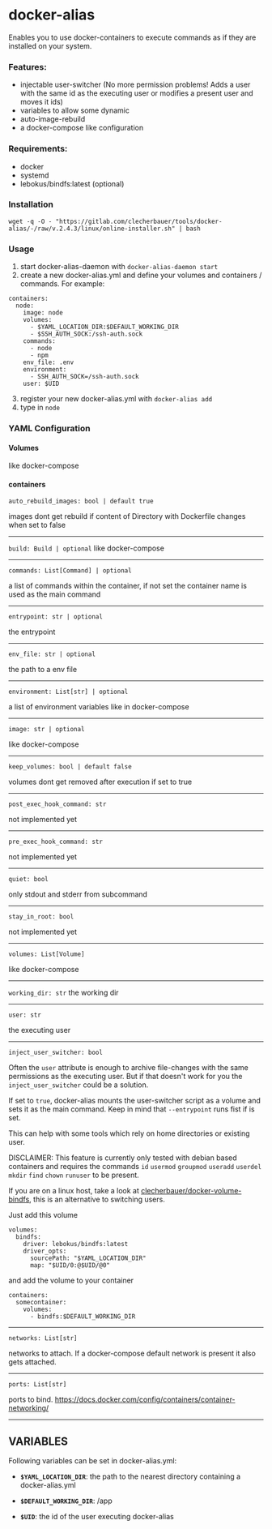 # docker-alias
Enables you to use docker-containers to execute commands as if they are installed on your system.

### Features:
- injectable user-switcher (No more permission problems! Adds a user with the same id as the executing user or modifies a present user and moves it ids)
- variables to allow some dynamic
- auto-image-rebuild
- a docker-compose like configuration

### Requirements:
- docker
- systemd
- lebokus/bindfs:latest (optional)

### Installation
`wget -q -O - "https://gitlab.com/clecherbauer/tools/docker-alias/-/raw/v.2.4.3/linux/online-installer.sh" | bash`

### Usage
1. start docker-alias-daemon with `docker-alias-daemon start`
2. create a new docker-alias.yml and define your volumes and containers / commands.
For example:
```
containers:
  node:
    image: node
    volumes:
      - $YAML_LOCATION_DIR:$DEFAULT_WORKING_DIR
      - $SSH_AUTH_SOCK:/ssh-auth.sock
    commands:
      - node
      - npm
    env_file: .env
    environment:
      - SSH_AUTH_SOCK=/ssh-auth.sock
    user: $UID
```
3. register your new docker-alias.yml with `docker-alias add`
4. type in `node`

### YAML Configuration
#### Volumes
like docker-compose 

#### containers
`
auto_rebuild_images: bool | default true
`

images dont get rebuild if content of Directory with Dockerfile changes when set to false

---
`
build: Build | optional
`
like docker-compose 

---
`
commands: List[Command] | optional
`

a list of commands within the container, if not set the container name is used as the main command

---
`
entrypoint: str | optional
`

the entrypoint

---
`
env_file: str | optional
`

the path to a env file

---
`
environment: List[str] | optional
`

a list of environment variables like in docker-compose 

---
`
image: str | optional
`

like docker-compose 

---
`
keep_volumes: bool | default false
`

volumes dont get removed after execution if set to true

---
`
post_exec_hook_command: str
`

not implemented yet

---
`
pre_exec_hook_command: str
`

not implemented yet

---
`
quiet: bool
`

only stdout and stderr from subcommand

---
`
stay_in_root: bool
`

not implemented yet

---
`
volumes: List[Volume]
`

like docker-compose 

---
`
working_dir: str
`
the working dir

---
`
user: str
`

the executing user

---
`
inject_user_switcher: bool
`

Often the `user` attribute is enough to archive file-changes with the same permissions as the executing user.
But if that doesn't work for you  the `inject_user_switcher` could be a solution.

If set to `true`, docker-alias mounts the user-switcher script as a volume and sets it as the main command.
Keep in mind that `--entrypoint` runs fist if is set.

This can help with some tools which rely on home directories or existing user.

DISCLAIMER: This feature is currently only tested with debian based containers and requires the commands `id` `usermod` `groupmod` `useradd` `userdel` `mkdir` `find` `chown` `runuser` to be present.



If you are on a linux host, take a look at [clecherbauer/docker-volume-bindfs](https://github.com/clecherbauer/docker-volume-bindfs), this is an alternative to switching users.

Just add this volume
```
volumes:
  bindfs:
    driver: lebokus/bindfs:latest
    driver_opts:
      sourcePath: "$YAML_LOCATION_DIR"
      map: "$UID/0:@$UID/@0"
```
and add the volume to your container
```
containers:
  somecontainer:
    volumes:
      - bindfs:$DEFAULT_WORKING_DIR
```

---
`
networks: List[str]
`

networks to attach. If a docker-compose default network is present it also gets attached.

---

`
ports: List[str]
`

ports to bind. https://docs.docker.com/config/containers/container-networking/

---

## VARIABLES

Following variables can be set in docker-alias.yml:

- **`$YAML_LOCATION_DIR`**: the path to the nearest directory containing a docker-alias.yml

- **`$DEFAULT_WORKING_DIR`**: /app

- **`$UID`**: the id of the user executing docker-alias

